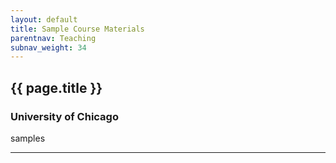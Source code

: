 ```yaml
---
layout: default
title: Sample Course Materials
parentnav: Teaching
subnav_weight: 34
---
```


## {{ page.title }}

### University of Chicago

samples
  
---
